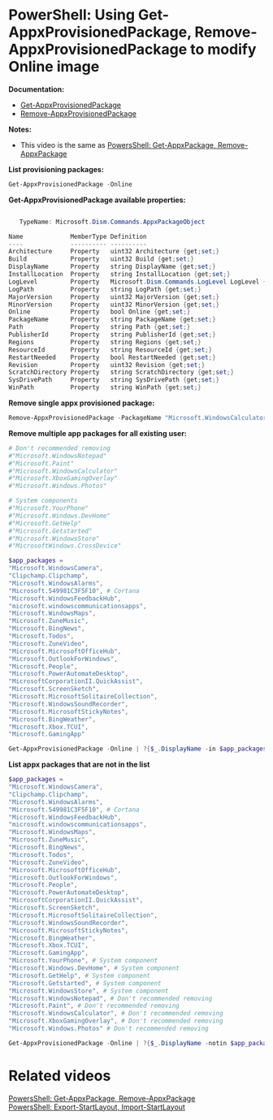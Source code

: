 # PowerShell: Using Get-AppxProvisionedPackage, Remove-AppxProvisionedPackage to modify Online image

<b>Documentation:</b>

* [Get-AppxProvisionedPackage](https://learn.microsoft.com/en-us/powershell/module/dism/get-appxprovisionedpackage?view=windowsserver2022-ps)
* [Remove-AppxProvisionedPackage](https://learn.microsoft.com/en-us/powershell/module/dism/remove-appxprovisionedpackage?view=windowsserver2022-ps)

<b>Notes:</b>

* This video is the same as [PowersShell: Get-AppxPackage, Remove-AppxPackage](https://youtu.be/SrjEV6rkoEQ)

<b>List provisioning packages:</b>

```powershell
Get-AppxProvisionedPackage -Online
```

<b>Get-AppxProvisionedPackage available properties:</b>

```powershell

   TypeName: Microsoft.Dism.Commands.AppxPackageObject

Name             MemberType Definition
----             ---------- ----------
Architecture     Property   uint32 Architecture {get;set;}
Build            Property   uint32 Build {get;set;}
DisplayName      Property   string DisplayName {get;set;}
InstallLocation  Property   string InstallLocation {get;set;}
LogLevel         Property   Microsoft.Dism.Commands.LogLevel LogLevel {get;set;}
LogPath          Property   string LogPath {get;set;}
MajorVersion     Property   uint32 MajorVersion {get;set;}
MinorVersion     Property   uint32 MinorVersion {get;set;}
Online           Property   bool Online {get;set;}
PackageName      Property   string PackageName {get;set;}
Path             Property   string Path {get;set;}
PublisherId      Property   string PublisherId {get;set;}
Regions          Property   string Regions {get;set;}
ResourceId       Property   string ResourceId {get;set;}
RestartNeeded    Property   bool RestartNeeded {get;set;}
Revision         Property   uint32 Revision {get;set;}
ScratchDirectory Property   string ScratchDirectory {get;set;}
SysDrivePath     Property   string SysDrivePath {get;set;}
WinPath          Property   string WinPath {get;set;}
```

<b>Remove single appx provisioned package:</b>

```powershell
Remove-AppxProvisionedPackage -PackageName "Microsoft.WindowsCalculator_2020.2103.8.0_neutral_~_8wekyb3d8bbwe" -Online -AllUser
```

<b>Remove multiple app packages for all existing user:</b>

```powershell
# Don't recommended removing
#"Microsoft.WindowsNotepad"
#"Microsoft.Paint"
#"Microsoft.WindowsCalculator"
#"Microsoft.XboxGamingOverlay"
#"Microsoft.Windows.Photos"

# System components
#"Microsoft.YourPhone"
#"Microsoft.Windows.DevHome"
#"Microsoft.GetHelp"
#"Microsoft.Getstarted"
#"Microsoft.WindowsStore"
#"MicrosoftWindows.CrossDevice"

$app_packages = 
"Microsoft.WindowsCamera",
"Clipchamp.Clipchamp",
"Microsoft.WindowsAlarms",
"Microsoft.549981C3F5F10", # Cortana
"Microsoft.WindowsFeedbackHub",
"microsoft.windowscommunicationsapps",
"Microsoft.WindowsMaps",
"Microsoft.ZuneMusic",
"Microsoft.BingNews",
"Microsoft.Todos",
"Microsoft.ZuneVideo",
"Microsoft.MicrosoftOfficeHub",
"Microsoft.OutlookForWindows",
"Microsoft.People",
"Microsoft.PowerAutomateDesktop",
"MicrosoftCorporationII.QuickAssist",
"Microsoft.ScreenSketch",
"Microsoft.MicrosoftSolitaireCollection",
"Microsoft.WindowsSoundRecorder",
"Microsoft.MicrosoftStickyNotes",
"Microsoft.BingWeather",
"Microsoft.Xbox.TCUI",
"Microsoft.GamingApp"

Get-AppxProvisionedPackage -Online | ?{$_.DisplayName -in $app_packages} | Remove-AppxProvisionedPackage -Online -AllUser
```

<b>List appx packages that are not in the list</b>

```powershell
$app_packages = 
"Microsoft.WindowsCamera",
"Clipchamp.Clipchamp",
"Microsoft.WindowsAlarms",
"Microsoft.549981C3F5F10", # Cortana
"Microsoft.WindowsFeedbackHub",
"microsoft.windowscommunicationsapps",
"Microsoft.WindowsMaps",
"Microsoft.ZuneMusic",
"Microsoft.BingNews",
"Microsoft.Todos",
"Microsoft.ZuneVideo",
"Microsoft.MicrosoftOfficeHub",
"Microsoft.OutlookForWindows",
"Microsoft.People",
"Microsoft.PowerAutomateDesktop",
"MicrosoftCorporationII.QuickAssist",
"Microsoft.ScreenSketch",
"Microsoft.MicrosoftSolitaireCollection",
"Microsoft.WindowsSoundRecorder",
"Microsoft.MicrosoftStickyNotes",
"Microsoft.BingWeather",
"Microsoft.Xbox.TCUI",
"Microsoft.GamingApp",
"Microsoft.YourPhone", # System component
"Microsoft.Windows.DevHome", # System component
"Microsoft.GetHelp", # System component
"Microsoft.Getstarted", # System component
"Microsoft.WindowsStore", # System component
"Microsoft.WindowsNotepad", # Don't recommended removing
"Microsoft.Paint", # Don't recommended removing
"Microsoft.WindowsCalculator", # Don't recommended removing
"Microsoft.XboxGamingOverlay", # Don't recommended removing
"Microsoft.Windows.Photos" # Don't recommended removing

Get-AppxProvisionedPackage -Online | ?{$_.DisplayName -notin $app_packages} | select DisplayName
```

# Related videos

[PowersShell: Get-AppxPackage, Remove-AppxPackage](https://youtu.be/SrjEV6rkoEQ) <br />
[PowersShell: Export-StartLayout, Import-StartLayout](https://youtu.be/j-8FmXk8ssg)
